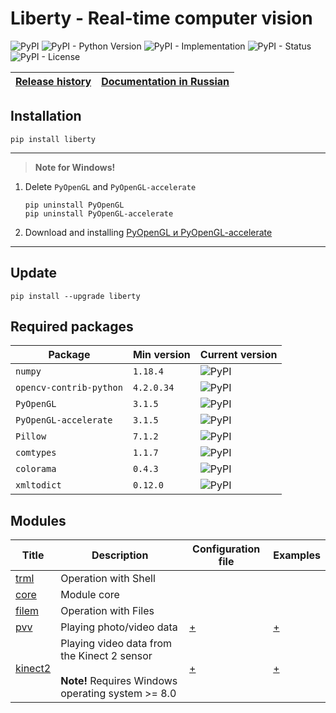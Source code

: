 # Liberty - Real-time computer vision

![PyPI](https://img.shields.io/pypi/v/liberty)
![PyPI - Python Version](https://img.shields.io/pypi/pyversions/liberty)
![PyPI - Implementation](https://img.shields.io/pypi/implementation/liberty)
![PyPI - Status](https://img.shields.io/pypi/status/liberty)
![PyPI - License](https://img.shields.io/pypi/l/liberty)

| [Release history](https://github.com/DmitryRyumin/Liberty/blob/master/NOTES.md) | [Documentation in Russian](https://github.com/DmitryRyumin/Liberty/blob/master/README_RU.md) |
| --- | --- |

## Installation

```shell script
pip install liberty
```

---

>  **Note for Windows!**

1. Delete `PyOpenGL` and  `PyOpenGL-accelerate`

    ```shell script
    pip uninstall PyOpenGL
    pip uninstall PyOpenGL-accelerate
    ```

2. Download and installing [PyOpenGL и PyOpenGL-accelerate](https://www.lfd.uci.edu/~gohlke/pythonlibs/#pyopengl)

---

## Update

```shell script
pip install --upgrade liberty
```

## Required packages

| Package | Min version | Current version |
| ------- | ----------- | --------------- |
`numpy` | `1.18.4` | ![PyPI](https://img.shields.io/pypi/v/numpy) |
`opencv-contrib-python` | `4.2.0.34` | ![PyPI](https://img.shields.io/pypi/v/opencv-contrib-python) |
`PyOpenGL` | `3.1.5` | ![PyPI](https://img.shields.io/pypi/v/PyOpenGL) |
`PyOpenGL-accelerate` | `3.1.5` | ![PyPI](https://img.shields.io/pypi/v/PyOpenGL-accelerate) |
`Pillow` | `7.1.2` | ![PyPI](https://img.shields.io/pypi/v/Pillow) |
`comtypes` | `1.1.7` | ![PyPI](https://img.shields.io/pypi/v/comtypes) |
`colorama` | `0.4.3` | ![PyPI](https://img.shields.io/pypi/v/colorama) |
`xmltodict` | `0.12.0` | ![PyPI](https://img.shields.io/pypi/v/xmltodict) |

## Modules

| Title | Description | Configuration file | Examples |
| ----- | ----------- | ------------------ | -------- |
| [trml](https://github.com/DmitryRyumin/Liberty/tree/master/liberty/modules/trml) | Operation with Shell | | |
| [core](https://github.com/DmitryRyumin/Liberty/tree/master/liberty/modules/core) | Module core | | |
| [filem](https://github.com/DmitryRyumin/Liberty/tree/master/liberty/modules/filem) | Operation with Files | | |
| [pvv](https://github.com/DmitryRyumin/Liberty/tree/master/liberty/modules/pvv) | Playing photo/video data | [+](https://github.com/DmitryRyumin/Liberty/blob/master/liberty/configs/pvv.json) | [+](https://github.com/DmitryRyumin/Liberty/blob/master/liberty/samples/play.py) |
| [kinect2](https://github.com/DmitryRyumin/Liberty/blob/master/liberty/modules/kinect2/README.md) | Playing video data from the Kinect 2 sensor<br><br>**Note!** Requires Windows operating system >= 8.0 | [+](https://github.com/DmitryRyumin/Liberty/blob/master/liberty/configs/kinect2.json) | [+](https://github.com/DmitryRyumin/Liberty/blob/master/liberty/samples/kinect2play.py) |
